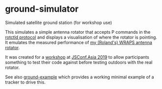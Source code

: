 # ground-simulator
Simulated satellite ground station (for workshop use)

This simulates a simple antenna rotator that accepts P commands in the [rotctld protocol](http://hamlib.sourceforge.net/manuals/hamlib.html#rotctld-protocol) and displays a visualisation of where the rotator is pointing. It emulates the measured performance of [my (Roland's) WRAPS antenna rotator](https://rolandturner.com/2016/07/06/first-successful-satellite-tracker-test).

It was created for a [workshop](https://rolandturner.com/jsconf/) at [JSConf.Asia 2019](https://2019.jsconf.asia/) to allow participants something to test their code against before testing outdoors with the real rotator.

See also [ground-example](https://github.com/rolandturner/ground-example) which provides a working minimal example of a tracker to drive this.
